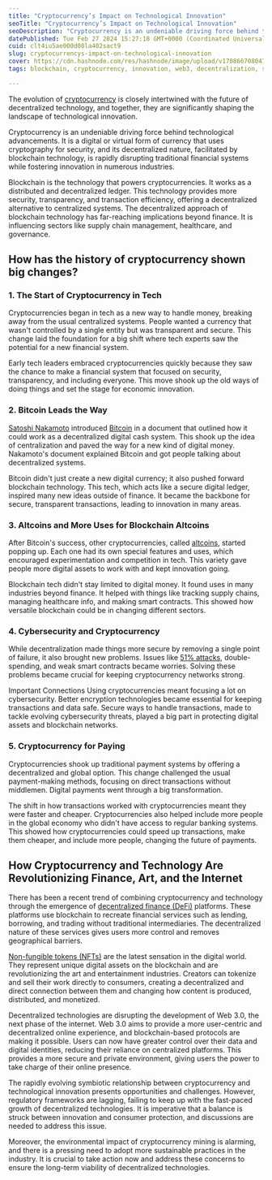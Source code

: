 ```yaml
---
title: "Cryptocurrency’s Impact on Technological Innovation"
seoTitle: "Cryptocurrency’s Impact on Technological Innovation"
seoDescription: "Cryptocurrency is an undeniable driving force behind technological advancements. It is a digital or virtual form of currency that uses cryptography for secu"
datePublished: Tue Feb 27 2024 15:27:18 GMT+0000 (Coordinated Universal Time)
cuid: clt4iu5ae000d08la402sact9
slug: cryptocurrencys-impact-on-technological-innovation
cover: https://cdn.hashnode.com/res/hashnode/image/upload/v1708667080475/1c791f38-6e55-452c-9bf1-cbee38ce5796.png
tags: blockchain, cryptocurrency, innovation, web3, decentralization, spheron

---
```


The evolution of [cryptocurrency](https://en.wikipedia.org/wiki/Cryptocurrency) is closely intertwined with the future of decentralized technology, and together, they are significantly shaping the landscape of technological innovation.

Cryptocurrency is an undeniable driving force behind technological advancements. It is a digital or virtual form of currency that uses cryptography for security, and its decentralized nature, facilitated by blockchain technology, is rapidly disrupting traditional financial systems while fostering innovation in numerous industries.

Blockchain is the technology that powers cryptocurrencies. It works as a distributed and decentralized ledger. This technology provides more security, transparency, and transaction efficiency, offering a decentralized alternative to centralized systems. The decentralized approach of blockchain technology has far-reaching implications beyond finance. It is influencing sectors like supply chain management, healthcare, and governance.

## How has the history of cryptocurrency shown big changes?

### 1\. The Start of Cryptocurrency in Tech

Cryptocurrencies began in tech as a new way to handle money, breaking away from the usual centralized systems. People wanted a currency that wasn't controlled by a single entity but was transparent and secure. This change laid the foundation for a big shift where tech experts saw the potential for a new financial system.

Early tech leaders embraced cryptocurrencies quickly because they saw the chance to make a financial system that focused on security, transparency, and including everyone. This move shook up the old ways of doing things and set the stage for economic innovation.

### 2\. Bitcoin Leads the Way

[Satoshi Nakamoto](https://en.wikipedia.org/wiki/Satoshi_Nakamoto) introduced [Bitcoin](https://bitcoin.org/en/) in a document that outlined how it could work as a decentralized digital cash system. This shook up the idea of centralization and paved the way for a new kind of digital money. Nakamoto's document explained Bitcoin and got people talking about decentralized systems.

Bitcoin didn't just create a new digital currency; it also pushed forward blockchain technology. This tech, which acts like a secure digital ledger, inspired many new ideas outside of finance. It became the backbone for secure, transparent transactions, leading to innovation in many areas.

### 3\. Altcoins and More Uses for Blockchain Altcoins

After Bitcoin's success, other cryptocurrencies, called [altcoins](https://www.investopedia.com/altcoins-5225935#:~:text=Altcoin%20refers%20to%20any%20alternative,By), started popping up. Each one had its own special features and uses, which encouraged experimentation and competition in tech. This variety gave people more digital assets to work with and kept innovation going.

Blockchain tech didn't stay limited to digital money. It found uses in many industries beyond finance. It helped with things like tracking supply chains, managing healthcare info, and making smart contracts. This showed how versatile blockchain could be in changing different sectors.

### 4\. Cybersecurity and Cryptocurrency

While decentralization made things more secure by removing a single point of failure, it also brought new problems. Issues like [51% attacks](https://www.coindesk.com/learn/what-is-a-51-attack/), double-spending, and weak smart contracts became worries. Solving these problems became crucial for keeping cryptocurrency networks strong.

Important Connections Using cryptocurrencies meant focusing a lot on cybersecurity. Better encryption technologies became essential for keeping transactions and data safe. Secure ways to handle transactions, made to tackle evolving cybersecurity threats, played a big part in protecting digital assets and blockchain networks.

### 5\. Cryptocurrency for Paying

Cryptocurrencies shook up traditional payment systems by offering a decentralized and global option. This change challenged the usual payment-making methods, focusing on direct transactions without middlemen. Digital payments went through a big transformation.

The shift in how transactions worked with cryptocurrencies meant they were faster and cheaper. Cryptocurrencies also helped include more people in the global economy who didn't have access to regular banking systems. This showed how cryptocurrencies could speed up transactions, make them cheaper, and include more people, changing the future of payments.

## How Cryptocurrency and Technology Are Revolutionizing Finance, Art, and the Internet

There has been a recent trend of combining cryptocurrency and technology through the emergence of [decentralized finance (DeFi)](https://en.wikipedia.org/wiki/Decentralized_finance) platforms. These platforms use blockchain to recreate financial services such as lending, borrowing, and trading without traditional intermediaries. The decentralized nature of these services gives users more control and removes geographical barriers.

[Non-fungible tokens (NFTs)](https://en.wikipedia.org/wiki/Non-fungible_token) are the latest sensation in the digital world. They represent unique digital assets on the blockchain and are revolutionizing the art and entertainment industries. Creators can tokenize and sell their work directly to consumers, creating a decentralized and direct connection between them and changing how content is produced, distributed, and monetized.

Decentralized technologies are disrupting the development of Web 3.0, the next phase of the internet. Web 3.0 aims to provide a more user-centric and decentralized online experience, and blockchain-based protocols are making it possible. Users can now have greater control over their data and digital identities, reducing their reliance on centralized platforms. This provides a more secure and private environment, giving users the power to take charge of their online presence.

The rapidly evolving symbiotic relationship between cryptocurrency and technological innovation presents opportunities and challenges. However, regulatory frameworks are lagging, failing to keep up with the fast-paced growth of decentralized technologies. It is imperative that a balance is struck between innovation and consumer protection, and discussions are needed to address this issue.

Moreover, the environmental impact of cryptocurrency mining is alarming, and there is a pressing need to adopt more sustainable practices in the industry. It is crucial to take action now and address these concerns to ensure the long-term viability of decentralized technologies.